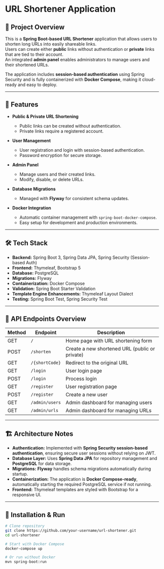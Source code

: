 # URL Shortener Application

## 📌 Project Overview
This is a **Spring Boot-based URL Shortener** application that allows users to shorten long URLs into easily shareable links.  
Users can create either **public** links without authentication or **private** links that are tied to their account.  
An integrated **admin panel** enables administrators to manage users and their shortened URLs.

The application includes **session-based authentication** using Spring Security and is fully containerized with **Docker Compose**, making it cloud-ready and easy to deploy.

---

## 🚀 Features
- **Public & Private URL Shortening**  
  - Public links can be created without authentication.  
  - Private links require a registered account.  

- **User Management**  
  - User registration and login with session-based authentication.  
  - Password encryption for secure storage.  

- **Admin Panel**  
  - Manage users and their created links.  
  - Modify, disable, or delete URLs.

- **Database Migrations**  
  - Managed with **Flyway** for consistent schema updates.

- **Docker Integration**  
  - Automatic container management with `spring-boot-docker-compose`.  
  - Easy setup for development and production environments.

---

## 🛠 Tech Stack
- **Backend:** Spring Boot 3, Spring Data JPA, Spring Security (Session-based Auth)
- **Frontend:** Thymeleaf, Bootstrap 5
- **Database:** PostgreSQL
- **Migrations:** Flyway
- **Containerization:** Docker Compose
- **Validation:** Spring Boot Starter Validation
- **Template Engine Enhancements:** Thymeleaf Layout Dialect
- **Testing:** Spring Boot Test, Spring Security Test

---

## 📡 API Endpoints Overview

| Method | Endpoint             | Description |
|--------|----------------------|-------------|
| GET    | `/`                  | Home page with URL shortening form |
| POST   | `/shorten`           | Create a new shortened URL (public or private) |
| GET    | `/{shortCode}`       | Redirect to the original URL |
| GET    | `/login`             | User login page |
| POST   | `/login`             | Process login |
| GET    | `/register`          | User registration page |
| POST   | `/register`          | Create a new user |
| GET    | `/admin/users`       | Admin dashboard for managing users |
| GET    | `/admin/urls`        | Admin dashboard for managing URLs |

---

## 🏗 Architecture Notes
- **Authentication:** Implemented with **Spring Security session-based authentication**, ensuring secure user sessions without relying on JWT.  
- **Database Layer:** Uses **Spring Data JPA** for repository management and **PostgreSQL** for data storage.  
- **Migrations:** **Flyway** handles schema migrations automatically during startup.  
- **Containerization:** The application is **Docker Compose-ready**, automatically starting the required PostgreSQL service if not running.  
- **Frontend:** Thymeleaf templates are styled with Bootstrap for a responsive UI.

---

## 🔧 Installation & Run
```bash
# Clone repository
git clone https://github.com/your-username/url-shortener.git
cd url-shortener

# Start with Docker Compose
docker-compose up

# Or run without Docker
mvn spring-boot:run
